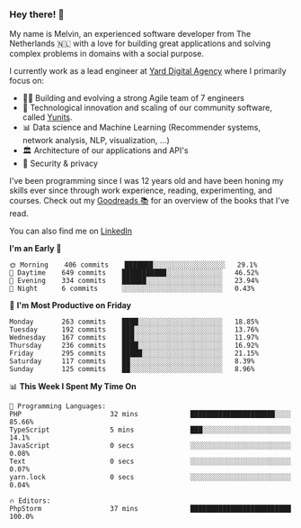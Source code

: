 ### Hey there! 👋

My name is Melvin, an experienced software developer from The Netherlands 🇳🇱 with a love for building great applications and solving complex problems in domains with a social purpose. 

I currently work as a lead engineer at [Yard Digital Agency](https://github.com/yardinternet) where I primarily focus on:

* 👏🏼 Building and evolving a strong Agile team of 7 engineers
* 🚀 Technological innovation and scaling of our community software, called [Yunits](https://www.yunits.com/).
* 📊 Data science and Machine Learning (Recommender systems, network analysis, NLP, visualization, ...)
* 🏛 Architecture of our applications and API's
* 🔐 Security & privacy

I've been programming since I was 12 years old and have been honing my skills ever since through work experience, reading, experimenting, and courses.
Check out my [Goodreads 📚](https://goodreads.com/melvinkoopmans) for an overview of the books that I've read. 

You can also find me on [LinkedIn](https://www.linkedin.com/in/melvinkoopmans)

<!--START_SECTION:waka-->
**I'm an Early 🐤** 

```text
🌞 Morning    406 commits    ███████░░░░░░░░░░░░░░░░░░   29.1% 
🌆 Daytime    649 commits    ███████████░░░░░░░░░░░░░░   46.52% 
🌃 Evening    334 commits    ██████░░░░░░░░░░░░░░░░░░░   23.94% 
🌙 Night      6 commits      ░░░░░░░░░░░░░░░░░░░░░░░░░   0.43%

```
📅 **I'm Most Productive on Friday** 

```text
Monday       263 commits    ████░░░░░░░░░░░░░░░░░░░░░   18.85% 
Tuesday      192 commits    ███░░░░░░░░░░░░░░░░░░░░░░   13.76% 
Wednesday    167 commits    ███░░░░░░░░░░░░░░░░░░░░░░   11.97% 
Thursday     236 commits    ████░░░░░░░░░░░░░░░░░░░░░   16.92% 
Friday       295 commits    █████░░░░░░░░░░░░░░░░░░░░   21.15% 
Saturday     117 commits    ██░░░░░░░░░░░░░░░░░░░░░░░   8.39% 
Sunday       125 commits    ██░░░░░░░░░░░░░░░░░░░░░░░   8.96%

```


📊 **This Week I Spent My Time On** 

```text
💬 Programming Languages: 
PHP                      32 mins             █████████████████████░░░░   85.66% 
TypeScript               5 mins              ███░░░░░░░░░░░░░░░░░░░░░░   14.1% 
JavaScript               0 secs              ░░░░░░░░░░░░░░░░░░░░░░░░░   0.08% 
Text                     0 secs              ░░░░░░░░░░░░░░░░░░░░░░░░░   0.07% 
yarn.lock                0 secs              ░░░░░░░░░░░░░░░░░░░░░░░░░   0.04%

🔥 Editors: 
PhpStorm                 37 mins             █████████████████████████   100.0%

```


<!--END_SECTION:waka-->
